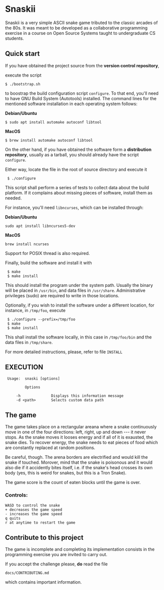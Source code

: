 # Snaskii

Snaskii  is a very simple ASCII snake game tributed to the classic
arcades of the 80s. It was meant to be developed as a collaborative
programming exercise in a course on Open Source Systems taught to
undergraduate CS students.

## Quick start

 If you have obtained the project source from the __version control repository__,

 execute the script 

 ```
 $ ./bootstrap.sh
 ```

to boostrap the build configuration script `configure`. To that end, you'll 
need to have GNU Build System (Autotools) installed.
The command lines for the mentioned software installation in each operating system follows:

**Debian/Ubuntu**
```
$ sudo apt install automake autoconf libtool
```
**MacOS**
```
$ brew install automake autoconf libtool
```

On the other hand, if you have obtained the software form a __distribution 
repository__, usually as a tarball, you should already have the  script `configure`.

Either way, locate the file in the root of source directory and execute it

```
 $ ./configure
```

This script shall perform a series of tests to collect data about the build 
platform. If it complains about missing pieces of software, install them 
as needed.

For instance, you'll need `libncurses`, which can be installed through:

**Debian/Ubuntu**
```
sudo apt install libncurses5-dev
```
**MacOS**
```
brew install ncurses
```

Support for POSIX thread is also required.

Finally, build the software and install it with

```
 $ make
 $ make install
```

This should install the program under the system path. Usually the binary
will be placed in `/usr/bin`, and data files in `/usr/share`. Administrative
privileges (sudo) are required to write in those locations.



Optionally, if you wish to install the software under a different location,
 for instance, in `/tmp/foo`, execute

```
 $ ./configure --prefix=/tmp/foo
 $ make
 $ make install
```

This shall install the software locally, in this case in `/tmp/foo/bin`
and the data files in `/tmp/share`. 

 For more detailed instructions, please, refer to file `INSTALL`

## EXECUTION

```
 Usage:  snaski [options]

         Options
         
	 -h              Displays this information message
	 -d <path>       Selects custom data path
```

 ## The game
 
 The game takes place on a rectangular areana where a snake continuously
 move in one of the four directions: left, right, up and down --- it never 
 stops. As the snake moves it looses energy and if all of it is exausted, the
 snake dies. To recover energy, the snake needs to eat pieces of food which
 are constantly replaced at random positions. 

Be careful, though. The arena borders are electrified and would kill the snake
if touched. Morover, mind that the snake is poisonous and it would also die if 
it accidently bites itself, i.e. if the snake's head crosses its own body (yes, 
this is weird for snakes, but this is a Tron Snake).

The game score is the count of eaten blocks until the game is over.

 ### Controls:
	WASD to control the snake
	+ decreases the game speed
	- increases the game speed 
	q quits
	r at anytime to restart the game

## Contribute to this project

The game is incomplete and completing its implementation consists in the
programming exercise you are invited to carry out.

If you accept the challenge please, __do__ read the file

```
docs/CONTRIBUTING.md
```

which contains important information.
